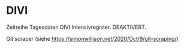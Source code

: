 # DIVI
Zeitreihe Tagesdaten DIVI Intensivregister. DEAKTIVERT.

Git scraper (siehe https://simonwillison.net/2020/Oct/9/git-scraping/)
